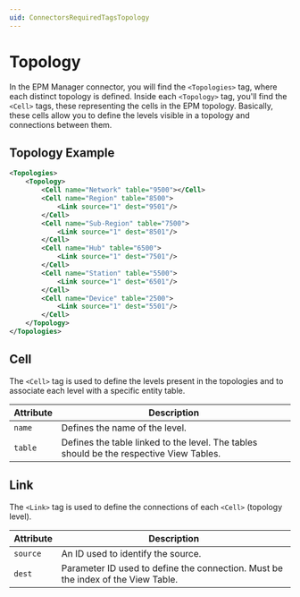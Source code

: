 ```yaml
---
uid: ConnectorsRequiredTagsTopology
---
```


# Topology

In the EPM Manager connector, you will find the `<Topologies>` tag, where each distinct topology is defined.
Inside each `<Topology>` tag, you'll find the `<Cell>` tags, these representing the cells in the EPM topology. Basically, these cells allow you to define the levels visible in a topology and connections between them.

## Topology Example

```xml
<Topologies>
	<Topology>
		<Cell name="Network" table="9500"></Cell>
		<Cell name="Region" table="8500">
			<Link source="1" dest="9501"/>
		</Cell>
		<Cell name="Sub-Region" table="7500">
			<Link source="1" dest="8501"/>
		</Cell>
		<Cell name="Hub" table="6500">
			<Link source="1" dest="7501"/>
		</Cell>
		<Cell name="Station" table="5500">
			<Link source="1" dest="6501"/>
		</Cell>
		<Cell name="Device" table="2500">
			<Link source="1" dest="5501"/>
		</Cell>
	</Topology>
</Topologies>
```

## Cell

The `<Cell>` tag is used to define the levels present in the topologies and to associate each level with a specific entity table.

| Attribute | Description                                                    |
|-----------|----------------------------------------------------------------|
| `name`    | Defines the name of the level.                                 |
| `table`   | Defines the table linked to the level. The tables should be the respective View Tables. |

## Link

The `<Link>` tag is used to define the connections of each `<Cell>` (topology level).

| Attribute | Description                                                    |
|-----------|----------------------------------------------------------------|
| `source`  | An ID used to identify the source.                             |
| `dest`    | Parameter ID used to define the connection. Must be the index of the View Table. |